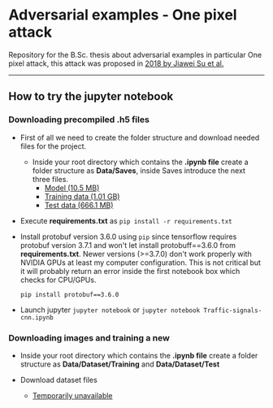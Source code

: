 # Adversarial examples - One pixel attack
Repository for the B.Sc. thesis about adversarial examples in particular One pixel attack, this attack was proposed in [2018 by Jiawei Su et al.](https://arxiv.org/pdf/1712.02494.pdf)

---

## How to try the jupyter notebook

### Downloading precompiled .h5 files

- First of all we need to create the folder structure and download needed files for the project.

  - Inside your root directory which contains the **.ipynb file** create a folder structure as **Data/Saves**, inside Saves introduce the next three files.
    - [Model (10.5 MB)](https://mega.nz/#!ewsE0YRZ!KXcJi29ArGTAgIDtuLjEfJgwg3iXQtlBVckyNIIKxaE)
    - [Training data (1.01 GB)](https://mega.nz/#!u9tyBCZD!Z8a8BHeyxHPQbbDTy_yltg09I0n23nfE4yZ7TQZFdyw)
    - [Test data (666.1 MB)](https://mega.nz/#!2hlmHKBB!tCOMT3f2IGdGb0SraHn7IszUZ6zrevL9dI6A0cl79gE)
- Execute **requirements.txt** as `pip install -r requirements.txt`
- Install protobuf version 3.6.0 using `pip` since tensorflow requires protobuf version 3.7.1 and won't let install protobuff==3.6.0 from **requirements.txt**. Newer versions (>=3.7.0) don't work properly with NVIDIA GPUs at least my computer configuration. This is not critical but it will probably return an error inside the first notebook box which checks for CPU/GPUs. 
  
  `pip install protobuf==3.6.0`
- Launch jupyter `jupyter notebook` or `jupyter notebook Traffic-signals-cnn.ipynb`
  
### Downloading images and training a new 

  - Inside your root directory which contains the **.ipynb file** create a folder structure as **Data/Dataset/Training** and **Data/Dataset/Test**
  
  - Download dataset files
    - [Temporarily unavailable](http://benchmark.ini.rub.de/?section=gtsrb&subsection=dataset)
